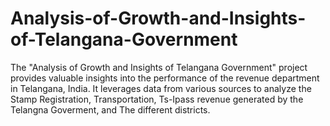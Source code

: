 # Analysis-of-Growth-and-Insights-of-Telangana-Government
The "Analysis of Growth and Insights of Telangana Government" project provides valuable insights into the performance of the revenue department in Telangana, India. It leverages data from various sources to analyze the Stamp Registration, Transportation, Ts-Ipass revenue generated by the Telangna Goverment, and The different districts.
